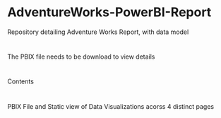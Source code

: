 # AdventureWorks-PowerBI-Report
Repository detailing Adventure Works Report, with data model

#
The PBIX file needs to be download to view details
#
Contents
#
PBIX File and Static view of Data Visualizations acorss 4 distinct pages
